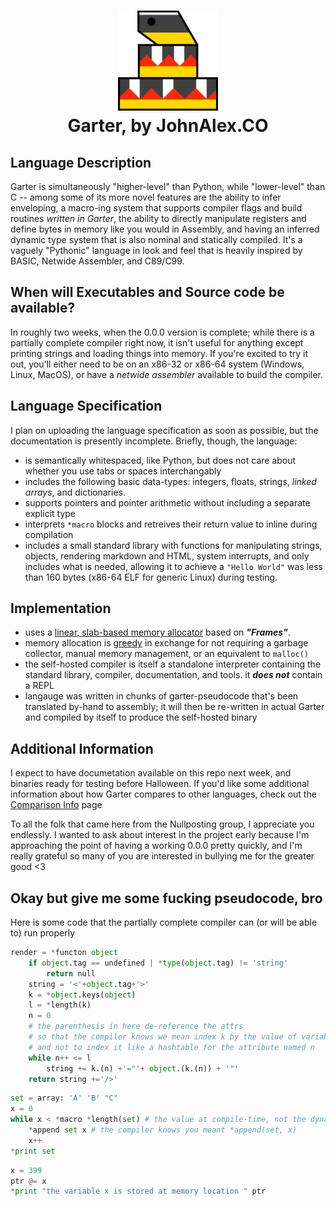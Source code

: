 <h1 align="center">
	<img src="./logo/blocky_snake.png" height="160px"/><br>
	Garter, by JohnAlex.CO
</h1>

## Language Description

Garter is simultaneously "higher-level" than Python, while "lower-level" than C -- 
among some of its more novel features are the ability to infer enveloping, 
a macro-ing system that supports compiler flags and build routines _written in Garter_,
the ability to directly manipulate registers and define bytes in memory like you would in Assembly,
and having an inferred dynamic type system that is also nominal and statically compiled.
It's a vaguely "Pythonic" language in look and feel that is heavily inspired by BASIC, Netwide Assembler, and C89/C99.

## When will Executables and Source code be available? 

In roughly two weeks, when the 0.0.0 version is complete; while there is a partially complete compiler right now,
it isn't useful for anything except printing strings and loading things into memory. 
If you're excited to try it out, you'll either need to be on an x86-32 or x86-64 system (Windows, Linux, MacOS),
or have a _netwide assembler_ available to build the compiler.

## Language Specification

I plan on uploading the language specification as soon as possible, but the documentation is presently incomplete.
Briefly, though, the language:
- is semantically whitespaced, like Python, but does not care about whether you use tabs or spaces interchangably
- includes the following basic data-types: integers, floats, strings, _linked arrays_, and dictionaries.
- supports pointers and pointer arithmetic without including a separate explicit type
- interprets `*macro` blocks and retreives their return value to inline during compilation
- includes a small standard library with functions for manipulating strings, objects, rendering markdown and HTML,
system interrupts, and only includes what is needed, allowing it to achieve a `"Hello World"` was less than 160 bytes (x86-64 ELF for generic Linux) during testing.

## Implementation

- uses a [linear, slab-based memory allocator](https://slembcke.github.io/Custom-Allocators) based on _**"Frames"**_.
- memory allocation is [greedy](https://en.wikipedia.org/wiki/Greedy_algorithm) in exchange for not requiring a garbage collector, 
manual memory management, or an equivalent to `malloc()`
- the self-hosted compiler is itself a standalone interpreter containing the standard library, compiler, documentation, and tools. it _**does not**_ contain a REPL
- langauge was written in chunks of garter-pseudocode that's been translated by-hand to assembly; it will then be re-written in actual Garter and compiled by itself to produce the self-hosted binary 


## Additional Information

I expect to have documetation available on this repo next week, and binaries ready for testing before Halloween.
If you'd like some additional information about how Garter compares to other languages, check out the [Comparison Info](info/comparisons.md) page

To all the folk that came here from the Nullposting group, I appreciate you endlessly. I wanted to ask about interest in the project early because I'm approaching the point of having a working 0.0.0 pretty quickly, and I'm really grateful so many of you are interested in bullying me for the greater good <3 

## Okay but give me some fucking pseudocode, bro

Here is some code that the partially complete compiler can (or will be able to) run properly
```python
render = *functon object
    if object.tag == undefined | *type(object.tag) != 'string'
        return null
    string = '<'+object.tag+'>'
    k = *object.keys(object)
    l = *length(k)
    n = 0
    # the parenthesis in here de-reference the attrs
    # so that the compiler knows we mean index k by the value of variable n
    # and not to index it like a hashtable for the attribute named n
    while n++ <= l
        string += k.(n) +'="'+ object.(k.(n)) + '"'
    return string +='/>'
```
```python
set = array: 'A' 'B' "C"
x = 0
while x < *macro *length(set) # the value at compile-time, not the dynamically changing size 
	*append set x # the compiler knows you meant *append(set, x)
	x++
*print set
```

```python
x = 399
ptr @= x 
*print "the variable x is stored at memory location " ptr
```
